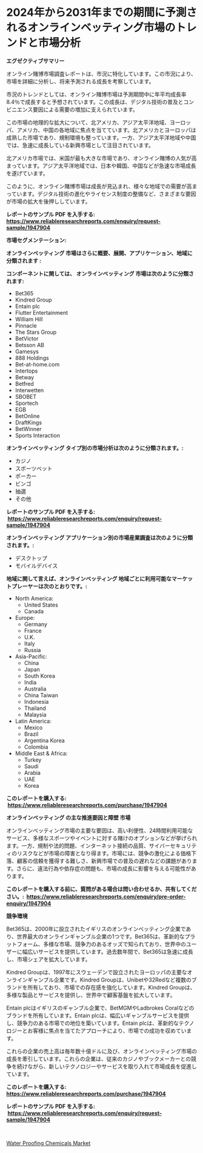 <p><h1>2024年から2031年までの期間に予測されるオンラインベッティング市場のトレンドと市場分析</h1></p><p><strong>エグゼクティブサマリー</strong></p>
<p><p>オンライン賭博市場調査レポートは、市況に特化しています。この市況により、市場を詳細に分析し、将来予測される成長を考察しています。</p><p>市況のトレンドとしては、オンライン賭博市場は予測期間中に年平均成長率8.4％で成長すると予想されています。この成長は、デジタル技術の普及とコンビニエンス要因による需要の増加に支えられています。</p><p>この市場の地理的な拡大について、北アメリカ、アジア太平洋地域、ヨーロッパ、アメリカ、中国の各地域に焦点を当てています。北アメリカとヨーロッパは成熟した市場であり、規制環境も整っています。一方、アジア太平洋地域や中国では、急速に成長している新興市場として注目されています。</p><p>北アメリカ市場では、米国が最も大きな市場であり、オンライン賭博の人気が高まっています。アジア太平洋地域では、日本や韓国、中国などが急速な市場成長を遂げています。</p><p>このように、オンライン賭博市場は成長が見込まれ、様々な地域での需要が高まっています。デジタル技術の進化やライセンス制度の整備など、さまざまな要因が市場の拡大を後押ししています。</p></p>
<p><strong>レポートのサンプル PDF を入手する: <a href="https://www.reliableresearchreports.com/enquiry/request-sample/1947904">https://www.reliableresearchreports.com/enquiry/request-sample/1947904</a></strong></p>
<p><strong>市場セグメンテーション:</strong></p>
<p><strong> オンラインベッティング 市場はさらに概要、展開、アプリケーション、地域に分類されます :</strong></p>
<p><strong>コンポーネントに関しては、 オンラインベッティング 市場は次のように分類されます: &nbsp;</strong></p>
<p><ul><li>Bet365</li><li>Kindred Group</li><li>Entain plc</li><li>Flutter Entertainment</li><li>William Hill</li><li>Pinnacle</li><li>The Stars Group</li><li>BetVictor</li><li>Betsson AB</li><li>Gamesys</li><li>888 Holdings</li><li>Bet-at-home.com</li><li>Intertops</li><li>Betway</li><li>Betfred</li><li>Interwetten</li><li>SBOBET</li><li>Sportech</li><li>EGB</li><li>BetOnline</li><li>DraftKings</li><li>BetWinner</li><li>Sports Interaction</li></ul></p>
<p><strong> オンラインベッティング タイプ別の市場分析は次のように分類されます。:</strong></p>
<p><ul><li>カジノ</li><li>スポーツベット</li><li>ポーカー</li><li>ビンゴ</li><li>抽選</li><li>その他</li></ul></p>
<p><strong>レポートのサンプル PDF を入手する: &nbsp;<a href="https://www.reliableresearchreports.com/enquiry/request-sample/1947904">https://www.reliableresearchreports.com/enquiry/request-sample/1947904</a></strong></p>
<p><strong> オンラインベッティング アプリケーション別の市場産業調査は次のように分類されます。:</strong></p>
<p><ul><li>デスクトップ</li><li>モバイルデバイス</li></ul></p>
<p><strong>地域に関して言えば、オンラインベッティング 地域ごとに利用可能なマーケットプレーヤーは次のとおりです。:</strong></p>
<p><ul>
    <li>
        North America:
        <ul>
            <li>United States</li>
            <li>Canada</li>
        </ul>
    </li>
    <li>
        Europe:
        <ul>
            <li>Germany</li>
            <li>France</li>
            <li>U.K.</li>
            <li>Italy</li>
            <li>Russia</li>
        </ul>
    </li>
    <li>
        Asia-Pacific:
        <ul>
            <li>China</li>
            <li>Japan</li>
            <li>South Korea</li>
            <li>India</li>
            <li>Australia</li>
            <li>China Taiwan</li>
            <li>Indonesia</li>
            <li>Thailand</li>
            <li>Malaysia</li>
        </ul>
    </li>
    <li>
        Latin America:
        <ul>
            <li>Mexico</li>
            <li>Brazil</li>
            <li>Argentina Korea</li>
            <li>Colombia</li>
        </ul>
    </li>
    <li>
        Middle East & Africa:
        <ul>
            <li>Turkey</li>
            <li>Saudi</li>
            <li>Arabia</li>
            <li>UAE</li>
            <li>Korea</li>
        </ul>
    </li>
    </ul></p>
<p><strong>このレポートを購入する: &nbsp;<a href="https://www.reliableresearchreports.com/purchase/1947904">https://www.reliableresearchreports.com/purchase/1947904</a></strong></p>
<p><strong>オンラインベッティング の主な推進要因と障壁 市場</strong></p>
<p><p>オンラインベッティング市場の主要な要因は、高い利便性、24時間利用可能なサービス、多様なスポーツやイベントに対する賭けのオプションなどが挙げられます。一方、規制や法的問題、インターネット接続の品質、サイバーセキュリティのリスクなどが市場の障害となり得ます。市場には、競争の激化による価格下落、顧客の信頼を獲得する難しさ、新興市場での普及の遅れなどの課題があります。さらに、違法行為や依存症の問題も、市場の成長に影響を与える可能性があります。</p></p>
<p><strong>このレポートを購入する前に、質問がある場合は問い合わせるか、共有してください。:&nbsp; <a href="https://www.reliableresearchreports.com/enquiry/pre-order-enquiry/1947904">https://www.reliableresearchreports.com/enquiry/pre-order-enquiry/1947904</a></strong></p>
<p><strong>競争環境</strong></p>
<p><p>Bet365は、2000年に設立されたイギリスのオンラインベッティング企業であり、世界最大のオンラインギャンブル企業の1つです。Bet365は、革新的なプラットフォーム、多様な市場、競争力のあるオッズで知られており、世界中のユーザーに幅広いサービスを提供しています。過去数年間で、Bet365は急速に成長し、市場シェアを拡大しています。</p><p>Kindred Groupは、1997年にスウェーデンで設立されたヨーロッパの主要なオンラインギャンブル企業です。Kindred Groupは、Unibetや32Redなど複数のブランドを所有しており、市場での存在感を強化しています。Kindred Groupは、多様な製品とサービスを提供し、世界中で顧客基盤を拡大しています。</p><p>Entain plcはイギリスのギャンブル企業で、BetMGMやLadbrokes Coralなどのブランドを所有しています。Entain plcは、幅広いギャンブルサービスを提供し、競争力のある市場での地位を築いています。Entain plcは、革新的なテクノロジーとお客様に焦点を当てたアプローチにより、市場での成功を収めています。</p><p>これらの企業の売上高は毎年数十億ドルに及び、オンラインベッティング市場の成長を牽引しています。これらの企業は、従来のカジノやブックメーカーとの競争を続けながら、新しいテクノロジーやサービスを取り入れて市場成長を促進しています。</p></p>
<p><strong>このレポートを購入する: &nbsp; <a href="https://www.reliableresearchreports.com/purchase/1947904">https://www.reliableresearchreports.com/purchase/1947904</a></strong></p>
<p><strong>レポートのサンプル PDF を入手する: &nbsp;<a href="https://www.reliableresearchreports.com/enquiry/request-sample/1947904">https://www.reliableresearchreports.com/enquiry/request-sample/1947904</a></strong><strong></strong></p>
<p>&nbsp;</p>
<p><p><a href="https://full-wildebeest-80b.notion.site/Water-Proofing-Chemicals-Market-Offers-Provide-Insightful-Data-for-the-Time-Period-from-2024-to-2031-870bb73d0adf422b8a252c0784919137">Water Proofing Chemicals Market</a></p></p>